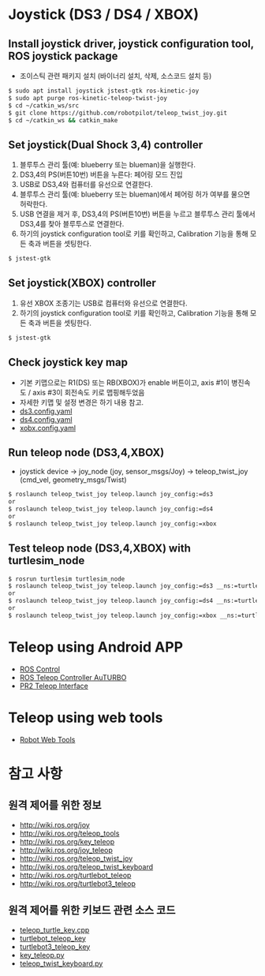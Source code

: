# Joystick (DS3 / DS4 / XBOX)

## Install joystick driver, joystick configuration tool, ROS joystick package
- 조이스틱 관련 패키지 설치 (바이너리 설치, 삭제, 소스코드 설치 등)
```bash
$ sudo apt install joystick jstest-gtk ros-kinetic-joy
$ sudo apt purge ros-kinetic-teleop-twist-joy
$ cd ~/catkin_ws/src
$ git clone https://github.com/robotpilot/teleop_twist_joy.git
$ cd ~/catkin_ws && catkin_make
```

## Set joystick(Dual Shock 3,4) controller
1. 블루투스 관리 툴(예: blueberry 또는 blueman)을 실행한다.
1. DS3,4의 PS(버튼10번) 버튼을 누른다: 페어링 모드 진입
1. USB로 DS3,4와 컴퓨터를 유선으로 연결한다.
1. 블루투스 관리 툴(예: blueberry 또는 blueman)에서 페어링 허가 여부를 물으면 허락한다.
1. USB 연결을 제거 후, DS3,4의 PS(버튼10번) 버튼을 누르고 블루투스 관리 툴에서 DS3,4를 찾아 블루투스로 연결한다.
1. 하기의 joystick configuration tool로 키를 확인하고, Calibration 기능을 통해 모든 축과 버튼을 셋팅한다.
```bash
$ jstest-gtk 
```

## Set joystick(XBOX) controller
1. 유선 XBOX 조종기는 USB로 컴퓨터와 유선으로 연결한다.
1. 하기의 joystick configuration tool로 키를 확인하고, Calibration 기능을 통해 모든 축과 버튼을 셋팅한다.
```bash
$ jstest-gtk 
```

## Check joystick key map
- 기본 키맵으로는 R1(DS) 또는 RB(XBOX)가 enable 버튼이고, axis #1이 병진속도 / axis #3이 회전속도 키로 맵핑해두었음
- 자세한 키맵 및 설정 변경은 하기 내용 참고.
- [ds3.config.yaml](https://github.com/robotpilot/teleop_twist_joy/blob/melodic-devel/config/ds3.config.yaml)
- [ds4.config.yaml](https://github.com/robotpilot/teleop_twist_joy/blob/melodic-devel/config/ds4.config.yaml)
- [xobx.config.yaml](https://github.com/robotpilot/teleop_twist_joy/blob/melodic-devel/config/xbox.config.yaml)

## Run teleop node (DS3,4,XBOX)
- joystick device -> joy_node (joy, sensor_msgs/Joy) -> teleop_twist_joy (cmd_vel, geometry_msgs/Twist)
```bash
$ roslaunch teleop_twist_joy teleop.launch joy_config:=ds3
or
$ roslaunch teleop_twist_joy teleop.launch joy_config:=ds4
or
$ roslaunch teleop_twist_joy teleop.launch joy_config:=xbox
```

## Test teleop node (DS3,4,XBOX) with turtlesim_node
```bash
$ rosrun turtlesim turtlesim_node
$ roslaunch teleop_twist_joy teleop.launch joy_config:=ds3 __ns:=turtle1
or
$ roslaunch teleop_twist_joy teleop.launch joy_config:=ds4 __ns:=turtle1
or
$ roslaunch teleop_twist_joy teleop.launch joy_config:=xbox __ns:=turtle1
```

# Teleop using Android APP
- [ROS Control](https://play.google.com/store/apps/details?id=com.robotca.ControlApp)
- [ROS Teleop Controller AuTURBO](https://play.google.com/store/apps/details?id=org.ros.android.controllerSample)
- [PR2 Teleop Interface](https://play.google.com/store/apps/details?id=uniandes.disc.imagine.robotarm_app.teleop)

# Teleop using web tools 
- [Robot Web Tools](http://robotwebtools.org/)

# 참고 사항
## 원격 제어를 위한 정보
- http://wiki.ros.org/joy
- http://wiki.ros.org/teleop_tools
- http://wiki.ros.org/key_teleop
- http://wiki.ros.org/joy_teleop
- http://wiki.ros.org/teleop_twist_joy
- http://wiki.ros.org/teleop_twist_keyboard
- http://wiki.ros.org/turtlebot_teleop
- http://wiki.ros.org/turtlebot3_teleop

## 원격 제어를 위한 키보드 관련 소스 코드
- [teleop_turtle_key.cpp](https://github.com/ros/ros_tutorials/blob/melodic-devel/turtlesim/tutorials/teleop_turtle_key.cpp)
- [turtlebot_teleop_key](https://github.com/turtlebot/turtlebot/blob/kinetic/turtlebot_teleop/scripts/turtlebot_teleop_key)
- [turtlebot3_teleop_key](https://github.com/ROBOTIS-GIT/turtlebot3/blob/master/turtlebot3_teleop/nodes/turtlebot3_teleop_key)
- [key_teleop.py](https://github.com/ros-teleop/teleop_tools/blob/kinetic-devel/key_teleop/scripts/key_teleop.py)
- [teleop_twist_keyboard.py](https://github.com/ros-teleop/teleop_twist_keyboard/blob/master/teleop_twist_keyboard.py)
